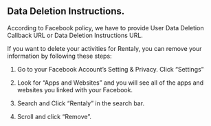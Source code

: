 ## Data Deletion Instructions.


According to Facebook policy, we have to provide User Data Deletion Callback URL or Data Deletion Instructions URL.


If you want to delete your activities for Rentaly, you can remove your information by following these steps:


1. Go to your Facebook Account’s Setting & Privacy. Click “Settings”

2. Look for “Apps and Websites” and you will see all of the apps and websites you linked with your Facebook.

3. Search and Click “Rentaly” in the search bar.

4. Scroll and click “Remove”.﻿
